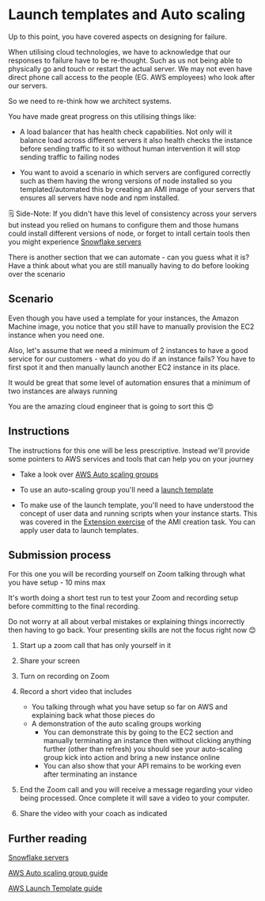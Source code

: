 # Launch templates and Auto scaling

Up to this point, you have covered aspects on designing for failure.

When utilising cloud technologies, we have to acknowledge that our responses to failure have to be re-thought. Such as us not being able to physically go and touch or restart the actual server. We may not even have direct phone call access to the people (EG. AWS employees) who look after our servers.

So we need to re-think how we architect systems.

You have made great progress on this utilising things like:

* A load balancer that has health check capabilities. Not only will it balance load across different servers it also health checks the instance before sending traffic to it so without human intervention it will stop sending traffic to failing nodes

* You want to avoid a scenario in which servers are configured correctly such as them having the wrong versions of node installed so you templated/automated this by creating an AMI image of your servers that ensures all servers have node and npm installed.


🗒️ Side-Note: If you didn't have this level of consistency across your servers but instead you relied on humans to configure them and those humans could install different versions of node, or forget to intall certain tools then you might experience [Snowflake servers](https://martinfowler.com/bliki/SnowflakeServer.html)

There is another section that we can automate - can you guess what it is? Have a think about what you are still manually having to do before looking over the scenario

## Scenario

Even though you have used a template for your instances, the Amazon Machine image, you notice that you still have to manually provision the EC2 instance when you need one.

Also, let's assume that we need a minimum of 2 instances to have a good service for our customers - what do you do if an instance fails? You have to first spot it and then manually launch another EC2 instance in its place.

It would be great that some level of automation ensures that a minimum of two instances are always running 

You are the amazing cloud engineer that is going to sort this 😍

## Instructions

The instructions for this one will be less prescriptive. Instead we'll provide some pointers to AWS services and tools that can help you on your journey

- Take a look over [AWS Auto scaling groups](https://docs.aws.amazon.com/autoscaling/ec2/userguide/create-asg-launch-template.html)

- To use an auto-scaling group you'll need a [launch template](https://docs.aws.amazon.com/autoscaling/ec2/userguide/create-launch-template.html)

- To make use of the launch template, you'll need to have understood the concept of user data and running scripts when your instance starts. This was covered in the [Extension exercise](https://github.com/northcoders/ce-ami-image-creation#extension) of the AMI creation task. You can apply user data to launch templates.


## Submission process

For this one you will be recording yourself on Zoom talking through what you have setup - 10 mins max

It's worth doing a short test run to test your Zoom and recording setup before committing to the final recording.

Do not worry at all about verbal mistakes or explaining things incorrectly then having to go back. Your presenting skills are not the focus right now 😊


1. Start up a zoom call that has only yourself in it

2. Share your screen

3. Turn on recording on Zoom

4. Record a short video that includes
    - You talking through what you have setup so far on AWS and explaining back what those pieces do
    - A demonstration of the auto scaling groups working
        - You can demonstrate this by going to the EC2 section and manually terminating an instance then without clicking anything further (other than refresh) you should see your auto-scaling group kick into action and bring a new instance online
        - You can also show that your API remains to be working even after terminating an instance

5. End the Zoom call and you will receive a message regarding your video being processed. Once complete it will save a video to your computer.

6. Share the video with your coach as indicated


## Further reading

[Snowflake servers](https://martinfowler.com/bliki/SnowflakeServer.html)

[AWS Auto scaling group guide](https://docs.aws.amazon.com/autoscaling/ec2/userguide/create-asg-launch-template.html)

[AWS Launch Template guide](https://docs.aws.amazon.com/autoscaling/ec2/userguide/create-launch-template.html)

